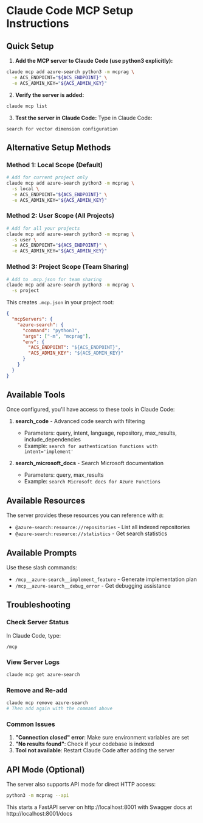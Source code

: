 # Claude Code MCP Setup Instructions

## Quick Setup

1. **Add the MCP server to Claude Code (use python3 explicitly):**
```bash
claude mcp add azure-search python3 -m mcprag \
  -e ACS_ENDPOINT="${ACS_ENDPOINT}" \
  -e ACS_ADMIN_KEY="${ACS_ADMIN_KEY}"
```

2. **Verify the server is added:**
```bash
claude mcp list
```

3. **Test the server in Claude Code:**
Type in Claude Code:
```
search for vector dimension configuration
```

## Alternative Setup Methods

### Method 1: Local Scope (Default)
```bash
# Add for current project only
claude mcp add azure-search python3 -m mcprag \
  -s local \
  -e ACS_ENDPOINT="${ACS_ENDPOINT}" \
  -e ACS_ADMIN_KEY="${ACS_ADMIN_KEY}"
```

### Method 2: User Scope (All Projects)
```bash
# Add for all your projects
claude mcp add azure-search python3 -m mcprag \
  -s user \
  -e ACS_ENDPOINT="${ACS_ENDPOINT}" \
  -e ACS_ADMIN_KEY="${ACS_ADMIN_KEY}"
```

### Method 3: Project Scope (Team Sharing)
```bash
# Add to .mcp.json for team sharing
claude mcp add azure-search python3 -m mcprag \
  -s project
```

This creates `.mcp.json` in your project root:
```json
{
  "mcpServers": {
    "azure-search": {
      "command": "python3",
      "args": ["-m", "mcprag"],
      "env": {
        "ACS_ENDPOINT": "${ACS_ENDPOINT}",
        "ACS_ADMIN_KEY": "${ACS_ADMIN_KEY}"
      }
    }
  }
}
```

## Available Tools

Once configured, you'll have access to these tools in Claude Code:

1. **search_code** - Advanced code search with filtering
   - Parameters: query, intent, language, repository, max_results, include_dependencies
   - Example: `search for authentication functions with intent='implement'`

2. **search_microsoft_docs** - Search Microsoft documentation
   - Parameters: query, max_results
   - Example: `search Microsoft docs for Azure Functions`

## Available Resources

The server provides these resources you can reference with `@`:

- `@azure-search:resource://repositories` - List all indexed repositories
- `@azure-search:resource://statistics` - Get search statistics

## Available Prompts

Use these slash commands:

- `/mcp__azure-search__implement_feature` - Generate implementation plan
- `/mcp__azure-search__debug_error` - Get debugging assistance

## Troubleshooting

### Check Server Status
In Claude Code, type:
```
/mcp
```

### View Server Logs
```bash
claude mcp get azure-search
```

### Remove and Re-add
```bash
claude mcp remove azure-search
# Then add again with the command above
```

### Common Issues

1. **"Connection closed" error**: Make sure environment variables are set
2. **"No results found"**: Check if your codebase is indexed
3. **Tool not available**: Restart Claude Code after adding the server

## API Mode (Optional)

The server also supports API mode for direct HTTP access:
```bash
python3 -m mcprag --api
```

This starts a FastAPI server on http://localhost:8001 with Swagger docs at http://localhost:8001/docs